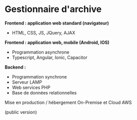 # Gestionnaire d'archive 

__Frontend : application web standard (navigateur)__
- HTML, CSS, JS, JQuery, AJAX

__Frontend : application web, mobile (Android, IOS)__
- Programmation asynchrone
- Typescript, Angular, Ionic, Capacitor

__Backend :__
- Programmation synchrone
- Serveur LAMP
- Web services PHP
- Base de données relationnelles

Mise en production / hébergement On-Premise et Cloud AWS

(public version)
